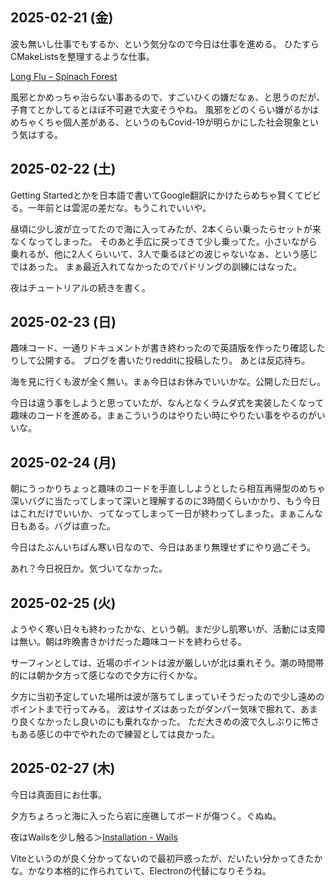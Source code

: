 ## 2025-02-21 (金)

波も無いし仕事でもするか、という気分なので今日は仕事を進める。
ひたすらCMakeListsを整理するような仕事。

[Long Flu – Spinach Forest](https://records.dodgson.org/2025/02/20/long-flu/)

風邪とかめっちゃ治らない事あるので、すごいひくの嫌だなぁ、と思うのだが、子育てとかしてるとほぼ不可避で大変そうやね。
風邪をどのくらい嫌がるかはめちゃくちゃ個人差がある、というのもCovid-19が明らかにした社会現象という気はする。


## 2025-02-22 (土)

Getting Startedとかを日本語で書いてGoogle翻訳にかけたらめちゃ賢くてビビる。一年前とは雲泥の差だな。もうこれでいいや。

昼頃に少し波が立ってたので海に入ってみたが、2本くらい乗ったらセットが来なくなってしまった。
そのあと手広に戻ってきて少し乗ってた。小さいながら乗れるが、他に2人くらいいて、3人で乗るほどの波じゃないなぁ、という感じではあった。
まぁ最近入れてなかったのでパドリングの訓練にはなった。

夜はチュートリアルの続きを書く。

## 2025-02-23 (日)

趣味コード、一通りドキュメントが書き終わったので英語版を作ったり確認したりして公開する。
ブログを書いたりredditに投稿したり。
あとは反応待ち。

海を見に行くも波が全く無い。まぁ今日はお休みでいいかな。公開した日だし。

今日は違う事をしようと思っていたが、なんとなくラムダ式を実装したくなって趣味のコードを進める。まぁこういうのはやりたい時にやりたい事をやるのがいいな。

## 2025-02-24 (月)

朝にうっかりちょっと趣味のコードを手直ししようとしたら相互再帰型のめちゃ深いバグに当たってしまって深いと理解するのに3時間くらいかかり、もう今日はこれだけでいいか、ってなってしまって一日が終わってしまった。まぁこんな日もある。バグは直った。

今日はたぶんいちばん寒い日なので、今日はあまり無理せずにやり過ごそう。

あれ？今日祝日か。気づいてなかった。

## 2025-02-25 (火)

ようやく寒い日々も終わったかな、という朝。まだ少し肌寒いが、活動には支障は無い。朝は昨晩書きかけだった趣味コードを終わらせる。

サーフィンとしては、近場のポイントは波が厳しいが北は乗れそう。潮の時間帯的には朝か夕方って感じなので夕方に行くかな。

夕方に当初予定していた場所は波が落ちてしまっていそうだったので少し遠めのポイントまで行ってみる。
波はサイズはあったがダンパー気味で掘れて、あまり良くなかったし良いのにも乗れなかった。
ただ大きめの波で久しぶりに怖さもある感じの中でやれたので練習としては良かった。

## 2025-02-27 (木)

今日は真面目にお仕事。

夕方ちょろっと海に入ったら岩に座礁してボードが傷つく。ぐぬぬ。

夜はWailsを少し触る＞[Installation - Wails](https://wails.io/docs/gettingstarted/installation)

Viteというのが良く分かってないので最初戸惑ったが、だいたい分かってきたかな。かなり本格的に作られていて、Electronの代替になりそうね。